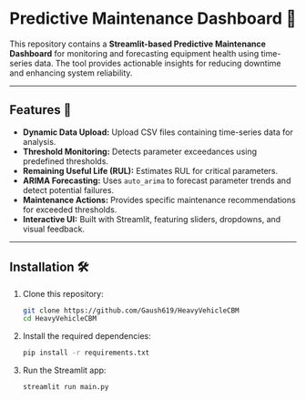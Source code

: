 # Predictive Maintenance Dashboard 🔧

This repository contains a **Streamlit-based Predictive Maintenance Dashboard** for monitoring and forecasting equipment health using time-series data. The tool provides actionable insights for reducing downtime and enhancing system reliability.

---

## Features 🚀

- **Dynamic Data Upload:** Upload CSV files containing time-series data for analysis.
- **Threshold Monitoring:** Detects parameter exceedances using predefined thresholds.
- **Remaining Useful Life (RUL):** Estimates RUL for critical parameters.
- **ARIMA Forecasting:** Uses `auto_arima` to forecast parameter trends and detect potential failures.
- **Maintenance Actions:** Provides specific maintenance recommendations for exceeded thresholds.
- **Interactive UI:** Built with Streamlit, featuring sliders, dropdowns, and visual feedback.

---

## Installation 🛠️

1. Clone this repository:
   ```bash
   git clone https://github.com/Gaush619/HeavyVehicleCBM
   cd HeavyVehicleCBM

   
2. Install the required dependencies:

   ```bash
   pip install -r requirements.txt

3. Run the Streamlit app:
   ```bash
   streamlit run main.py
